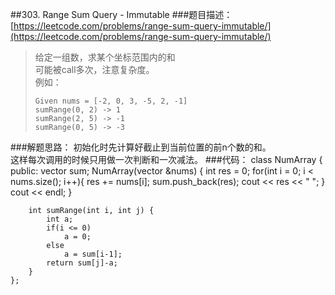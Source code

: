 ##303. Range Sum Query - Immutable 
###题目描述：[https://leetcode.com/problems/range-sum-query-immutable/](https://leetcode.com/problems/range-sum-query-immutable/)
> 给定一组数，求某个坐标范围内的和    
> 可能被call多次，注意复杂度。    
> 例如：
>
>     Given nums = [-2, 0, 3, -5, 2, -1]
>     sumRange(0, 2) -> 1
>     sumRange(2, 5) -> -1
>     sumRange(0, 5) -> -3
     
###解题思路：
初始化时先计算好截止到当前位置的前n个数的和。    
这样每次调用的时候只用做一次判断和一次减法。
###代码：
	class NumArray {
	public:
	    vector<int> sum;
	    NumArray(vector<int> &nums) {
	        int res = 0;
	        for(int i = 0; i < nums.size(); i++){
	            res += nums[i];
	            sum.push_back(res);
	            cout << res << " ";
	        }
	        cout << endl;
	    }
	
	    int sumRange(int i, int j) {
	        int a;
	        if(i <= 0)
	            a = 0;
	        else
	            a = sum[i-1];
	        return sum[j]-a;
	    }
	};